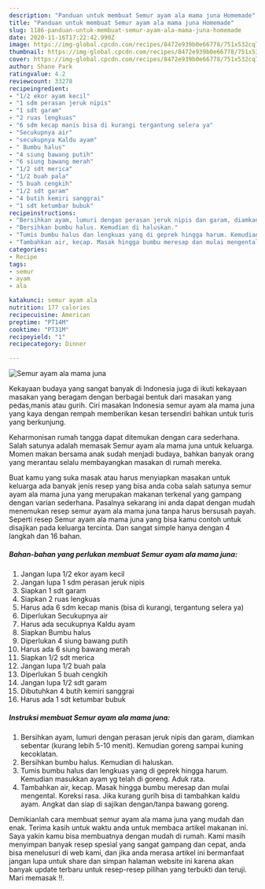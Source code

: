 ```yaml
---
description: "Panduan untuk membuat Semur ayam ala mama juna Homemade"
title: "Panduan untuk membuat Semur ayam ala mama juna Homemade"
slug: 1186-panduan-untuk-membuat-semur-ayam-ala-mama-juna-homemade
date: 2020-11-16T17:22:42.990Z
image: https://img-global.cpcdn.com/recipes/8472e939b0e66778/751x532cq70/semur-ayam-ala-mama-juna-foto-resep-utama.jpg
thumbnail: https://img-global.cpcdn.com/recipes/8472e939b0e66778/751x532cq70/semur-ayam-ala-mama-juna-foto-resep-utama.jpg
cover: https://img-global.cpcdn.com/recipes/8472e939b0e66778/751x532cq70/semur-ayam-ala-mama-juna-foto-resep-utama.jpg
author: Shane Park
ratingvalue: 4.2
reviewcount: 33278
recipeingredient:
- "1/2 ekor ayam kecil"
- "1 sdm perasan jeruk nipis"
- "1 sdt garam"
- "2 ruas lengkuas"
- "6 sdm kecap manis bisa di kurangi tergantung selera ya"
- "Secukupnya air"
- "secukupnya Kaldu ayam"
- " Bumbu halus"
- "4 siung bawang putih"
- "6 siung bawang merah"
- "1/2 sdt merica"
- "1/2 buah pala"
- "5 buah cengkih"
- "1/2 sdt garam"
- "4 butih kemiri sanggrai"
- "1 sdt ketumbar bubuk"
recipeinstructions:
- "Bersihkan ayam, lumuri dengan perasan jeruk nipis dan garam, diamkan sebentar (kurang lebih 5-10 menit). Kemudian goreng sampai kuning kecoklatan."
- "Bersihkan bumbu halus. Kemudian di haluskan."
- "Tumis bumbu halus dan lengkuas yang di geprek hingga harum. Kemudian masukkan ayam yg telah di goreng. Aduk rata."
- "Tambahkan air, kecap. Masak hingga bumbu meresap dan mulai mengental. Koreksi rasa. Jika kurang gurih bisa di tambahkan kaldu ayam. Angkat dan siap di sajikan dengan/tanpa bawang goreng."
categories:
- Recipe
tags:
- semur
- ayam
- ala

katakunci: semur ayam ala 
nutrition: 177 calories
recipecuisine: American
preptime: "PT14M"
cooktime: "PT31M"
recipeyield: "1"
recipecategory: Dinner

---
```



![Semur ayam ala mama juna](https://img-global.cpcdn.com/recipes/8472e939b0e66778/751x532cq70/semur-ayam-ala-mama-juna-foto-resep-utama.jpg)

Kekayaan budaya yang sangat banyak di Indonesia juga di ikuti kekayaan masakan yang beragam dengan berbagai bentuk dari masakan yang pedas,manis atau gurih. Ciri masakan Indonesia semur ayam ala mama juna yang kaya dengan rempah memberikan kesan tersendiri bahkan untuk turis yang berkunjung.




Keharmonisan rumah tangga dapat ditemukan dengan cara sederhana. Salah satunya adalah memasak Semur ayam ala mama juna untuk keluarga. Momen makan bersama anak sudah menjadi budaya, bahkan banyak orang yang merantau selalu membayangkan masakan di rumah mereka.

Buat kamu yang suka masak atau harus menyiapkan masakan untuk keluarga ada banyak jenis resep yang bisa anda coba salah satunya semur ayam ala mama juna yang merupakan makanan terkenal yang gampang dengan varian sederhana. Pasalnya sekarang ini anda dapat dengan mudah menemukan resep semur ayam ala mama juna tanpa harus bersusah payah.
Seperti resep Semur ayam ala mama juna yang bisa kamu contoh untuk disajikan pada keluarga tercinta. Dan sangat simple hanya dengan 4 langkah dan 16 bahan.


<!--inarticleads1-->

##### Bahan-bahan yang perlukan membuat Semur ayam ala mama juna:

1. Jangan lupa 1/2 ekor ayam kecil
1. Jangan lupa 1 sdm perasan jeruk nipis
1. Siapkan 1 sdt garam
1. Siapkan 2 ruas lengkuas
1. Harus ada 6 sdm kecap manis (bisa di kurangi, tergantung selera ya)
1. Diperlukan Secukupnya air
1. Harus ada secukupnya Kaldu ayam
1. Siapkan  Bumbu halus
1. Diperlukan 4 siung bawang putih
1. Harus ada 6 siung bawang merah
1. Siapkan 1/2 sdt merica
1. Jangan lupa 1/2 buah pala
1. Diperlukan 5 buah cengkih
1. Jangan lupa 1/2 sdt garam
1. Dibutuhkan 4 butih kemiri sanggrai
1. Harus ada 1 sdt ketumbar bubuk




<!--inarticleads2-->

##### Instruksi membuat  Semur ayam ala mama juna:

1. Bersihkan ayam, lumuri dengan perasan jeruk nipis dan garam, diamkan sebentar (kurang lebih 5-10 menit). Kemudian goreng sampai kuning kecoklatan.
1. Bersihkan bumbu halus. Kemudian di haluskan.
1. Tumis bumbu halus dan lengkuas yang di geprek hingga harum. Kemudian masukkan ayam yg telah di goreng. Aduk rata.
1. Tambahkan air, kecap. Masak hingga bumbu meresap dan mulai mengental. Koreksi rasa. Jika kurang gurih bisa di tambahkan kaldu ayam. Angkat dan siap di sajikan dengan/tanpa bawang goreng.




Demikianlah cara membuat semur ayam ala mama juna yang mudah dan enak. Terima kasih untuk waktu anda untuk membaca artikel makanan ini. Saya yakin kamu bisa membuatnya dengan mudah di rumah. Kami masih menyimpan banyak resep spesial yang sangat gampang dan cepat, anda bisa menelusuri di web kami, dan jika anda merasa artikel ini bermanfaat jangan lupa untuk share dan simpan halaman website ini karena akan banyak update terbaru untuk resep-resep pilihan yang terbukti dan teruji. Mari memasak !!. 
